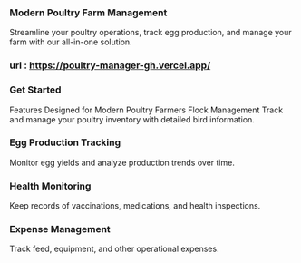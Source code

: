 ### Modern Poultry Farm Management

Streamline your poultry operations, track egg production, and manage your farm with our all-in-one solution.
### url : https://poultry-manager-gh.vercel.app/

### Get Started
Features Designed for Modern Poultry Farmers
Flock Management
Track and manage your poultry inventory with detailed bird information.

### Egg Production Tracking
Monitor egg yields and analyze production trends over time.

### Health Monitoring
Keep records of vaccinations, medications, and health inspections.

### Expense Management
Track feed, equipment, and other operational expenses.
